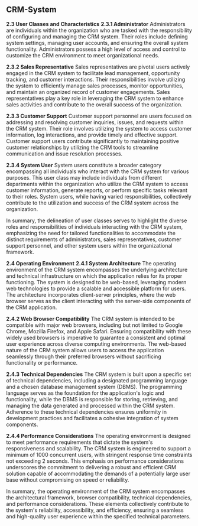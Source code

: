 ## CRM-System
**2.3 User Classes and Characteristics**
**2.3.1 Administrator**
Administrators are individuals within the organization who are tasked with the responsibility of configuring and managing the CRM system. Their roles include defining system settings, managing user accounts, and ensuring the overall system functionality. Administrators possess a high level of access and control to customize the CRM environment to meet organizational needs.

**2.3.2 Sales Representative**
Sales representatives are pivotal users actively engaged in the CRM system to facilitate lead management, opportunity tracking, and customer interactions. Their responsibilities involve utilizing the system to efficiently manage sales processes, monitor opportunities, and maintain an organized record of customer engagements. Sales representatives play a key role in leveraging the CRM system to enhance sales activities and contribute to the overall success of the organization.

**2.3.3 Customer Support**
Customer support personnel are users focused on addressing and resolving customer inquiries, issues, and requests within the CRM system. Their role involves utilizing the system to access customer information, log interactions, and provide timely and effective support. Customer support users contribute significantly to maintaining positive customer relationships by utilizing the CRM tools to streamline communication and issue resolution processes.

**2.3.4 System User**
System users constitute a broader category encompassing all individuals who interact with the CRM system for various purposes. This user class may include individuals from different departments within the organization who utilize the CRM system to access customer information, generate reports, or perform specific tasks relevant to their roles. System users, while having varied responsibilities, collectively contribute to the utilization and success of the CRM system across the organization.

In summary, the delineation of user classes serves to highlight the diverse roles and responsibilities of individuals interacting with the CRM system, emphasizing the need for tailored functionalities to accommodate the distinct requirements of administrators, sales representatives, customer support personnel, and other system users within the organizational framework.

**2.4 Operating Environment**
**2.4.1 System Architecture**
The operating environment of the CRM system encompasses the underlying architecture and technical infrastructure on which the application relies for its proper functioning. The system is designed to be web-based, leveraging modern web technologies to provide a scalable and accessible platform for users. The architecture incorporates client-server principles, where the web browser serves as the client interacting with the server-side components of the CRM application.

**2.4.2 Web Browser Compatibility**
The CRM system is intended to be compatible with major web browsers, including but not limited to Google Chrome, Mozilla Firefox, and Apple Safari. Ensuring compatibility with these widely used browsers is imperative to guarantee a consistent and optimal user experience across diverse computing environments. The web-based nature of the CRM system allows users to access the application seamlessly through their preferred browsers without sacrificing functionality or performance.

**2.4.3 Technical Dependencies**
The CRM system is built upon a specific set of technical dependencies, including a designated programming language and a chosen database management system (DBMS). The programming language serves as the foundation for the application's logic and functionality, while the DBMS is responsible for storing, retrieving, and managing the data generated and processed within the CRM system. Adherence to these technical dependencies ensures uniformity in development practices and facilitates a cohesive integration of system components.

**2.4.4 Performance Considerations**
The operating environment is designed to meet performance requirements that dictate the system's responsiveness and scalability. The CRM system is engineered to support a minimum of 1000 concurrent users, with stringent response time constraints not exceeding 2 seconds. This emphasis on performance considerations underscores the commitment to delivering a robust and efficient CRM solution capable of accommodating the demands of a potentially large user base without compromising on speed or reliability.

In summary, the operating environment of the CRM system encompasses the architectural framework, browser compatibility, technical dependencies, and performance considerations. These elements collectively contribute to the system's reliability, accessibility, and efficiency, ensuring a seamless and high-quality user experience within the specified technical parameters.
